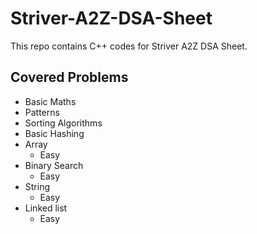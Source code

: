 # Striver-A2Z-DSA-Sheet
This repo contains C++ codes for Striver A2Z DSA Sheet.

## Covered Problems
- Basic Maths  
- Patterns  
- Sorting Algorithms  
- Basic Hashing  
- Array  
    * Easy
- Binary Search 
    * Easy
- String   
    * Easy   
- Linked list
    * Easy



